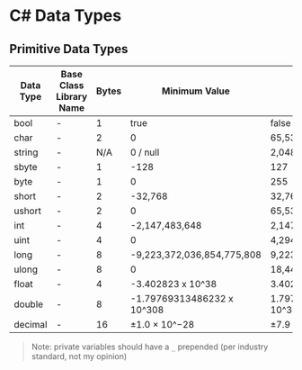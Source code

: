 # C# Data Types

## Primitive Data Types
| Data Type | Base Class Library Name | Bytes | Minimum Value | Maximum Value | Default Value |
| --------- | ----------------------- | ----- | ------------- | ------------- | ------------- |
| bool | - | 1 | true | false | false |
| char | - | 2 | 0 | 65,535 | \0 |
| string | - | N/A | 0 / null | 2,048 bytes | null |
| sbyte | - | 1 | -128 | 127 | 0 | 
| byte | - | 1 | 0 | 255 | 0 |
| short | - | 2 | -32,768 | 32,767 | 0 |
| ushort | - | 2 | 	0 | 65,535 | 0 |
| int | - | 4 | -2,147,483,648 | 2,147,483,647 | 0 |
| uint | - | 4 | 0 | 4,294,967,295 | 0 |
| long | - | 8 | -9,223,372,036,854,775,808 | 9,223,372,036,854,775,807 | 0 |
| ulong | - | 8 | 0 | 18,446,744,073,709,551,615 |0  |
| float | - | 4 | -3.402823 x 10^38 | 3.402823 x 10^38 | 0 |
| double | - | 8 | -1.79769313486232 x 10^308 | 1.79769313486232 x 10^308 | 0 |
| decimal | - | 16 | ±1.0 × 10^−28 | ±7.9 × 10^28 | 0 |
> Note: private variables should have a `_` prepended (per industry standard, not my opinion)

